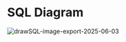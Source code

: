 # SQL Diagram
![drawSQL-image-export-2025-06-03](https://github.com/user-attachments/assets/0d36a27f-7668-44de-9e27-3b05a3b7e108)

